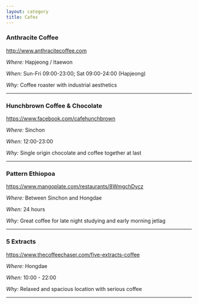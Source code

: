 ```yaml
---
layout: category
title: Cafes
---
```


### Anthracite Coffee

<http://www.anthracitecoffee.com>

_Where:_ Hapjeong / Itaewon 

_When:_ Sun-Fri 09:00-23:00; Sat 09:00-24:00 (Hapjeong)

_Why:_ Coffee roaster with industrial aesthetics  

------

### Hunchbrown Coffee & Chocolate 

<https://www.facebook.com/cafehunchbrown>

_Where:_ Sinchon 

_When:_ 12:00-23:00

_Why:_ Single origin chocolate and coffee together at last 

------

### Pattern Ethiopoa 

<https://www.mangoplate.com/restaurants/8WmgchDycz>

_Where:_ Between Sinchon and Hongdae 

_When:_ 24 hours 

_Why:_ Great coffee for late night studying and early morning jetlag

------

### 5 Extracts

<https://www.thecoffeechaser.com/five-extracts-coffee>

_Where:_ Hongdae 

_When:_ 10:00 - 22:00

_Why:_ Relaxed and spacious location with serious coffee 

------
